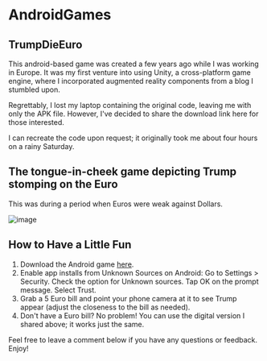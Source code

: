 # AndroidGames

## TrumpDieEuro
This android-based game was created a few years ago while I was working in Europe. It was my first venture into using Unity, a cross-platform game engine, where I incorporated augmented reality components from a blog I stumbled upon.

Regrettably, I lost my laptop containing the original code, leaving me with only the APK file. However, I've decided to share the download link here for those interested.

I can recreate the code upon request; it originally took me about four hours on a rainy Saturday.

## The tongue-in-cheek game depicting Trump stomping on the Euro
This was during a period when Euros were weak against Dollars.

![image](https://github.com/ewpHumanTech/AndroidGames/assets/170042205/f8a8304a-1695-4eb5-9170-52492e9b7b15)


## How to Have a Little Fun
1. Download the Android game [here](https://drive.google.com/file/d/1Ygk929tzVR9iAE7U0VkcOKCkOS6pF8Ra/view?usp=drive_link).
2. Enable app installs from Unknown Sources on Android:
Go to Settings > Security.
Check the option for Unknown sources.
Tap OK on the prompt message.
Select Trust.
3. Grab a 5 Euro bill and point your phone camera at it to see Trump appear (adjust the closeness to the bill as needed).
4. Don't have a Euro bill? No problem! You can use the digital version I shared above; it works just the same.

Feel free to leave a comment below if you have any questions or feedback. Enjoy!
   
